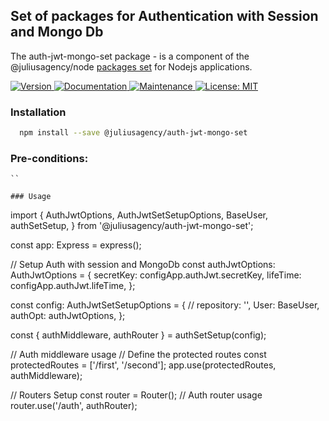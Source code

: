 ## Set of packages for Authentication with Session and Mongo Db

The auth-jwt-mongo-set package - is a component of the @juliusagency/node [packages set](https://github.com/JuliusAgency/node-packages-set) for Nodejs applications.  

<p>
  <a href="https://www.npmjs.com/package/@juliusagency/auth-jwt-mongo-set" target="_blank">
    <img alt="Version" src="https://img.shields.io/npm/v/@juliusagency/auth-jwt-mongo-set.svg">
  </a>
  <a href="https://github.com/JuliusAgency/auth-jwt-mongo-set#readme" target="_blank">
    <img alt="Documentation" src="https://img.shields.io/badge/documentation-yes-brightgreen.svg" />
  </a>
  <a href="https://github.com/JuliusAgency/auth-jwt-mongo-set/graphs/commit-activity" target="_blank">
    <img alt="Maintenance" src="https://img.shields.io/badge/Maintained%3F-yes-green.svg" />
  </a>
  <a href="https://github.com/JuliusAgency/auth-jwt-mongo-set/blob/master/LICENSE" target="_blank">
    <img alt="License: MIT" src="https://img.shields.io/badge/License-MIT-yellow.svg" />
  </a>
</p>

### Installation
```bash
  npm install --save @juliusagency/auth-jwt-mongo-set
```

### Pre-conditions:
```
``

### Usage  
```
import {
  AuthJwtOptions,
  AuthJwtSetSetupOptions,
  BaseUser,
  authSetSetup,
} from '@juliusagency/auth-jwt-mongo-set';

  const app: Express = express();

  // Setup Auth with session and MongoDb
  const authJwtOptions: AuthJwtOptions = {
    secretKey: configApp.authJwt.secretKey,
    lifeTime: configApp.authJwt.lifeTime,
  };

  const config: AuthJwtSetSetupOptions = {
    // repository: '',
    User: BaseUser,
    authOpt: authJwtOptions,
  };

  const { authMiddleware, authRouter } = authSetSetup(config);

  // Auth middleware usage
  // Define the protected routes
  const protectedRoutes = ['/first', '/second'];
  app.use(protectedRoutes, authMiddleware);

  // Routers Setup
  const router = Router();
  // Auth router usage
  router.use('/auth', authRouter);
```
